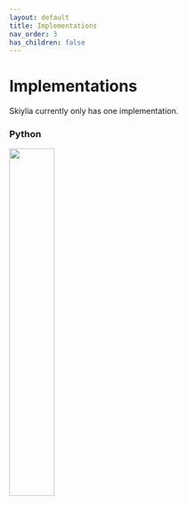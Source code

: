 ```yaml
---
layout: default
title: Implementations
nav_order: 3
has_children: false
---
```


# Implementations

Skiylia currently only has one implementation.

### Python

<a href="https://github.com/Skiylia-Lang/PySkiylia"><img src="https://repository-images.githubusercontent.com/349156513/8620e100-9423-11eb-830a-858a39150e2c" style="width: 40%"></a>
